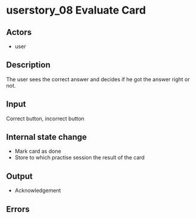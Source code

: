 # userstory_08 Evaluate Card

## Actors

-   user

## Description

The user sees the correct answer and decides if he got the answer right or not.

## Input

Correct button, incorrect button

## Internal state change

-   Mark card as done
-   Store to which practise session the result of the card

## Output

-   Acknowledgement

## Errors
